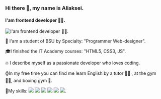 ### Hi there 👋, my name is Aliaksei.
#### I'am  frontend developer 👨‍🦰. 
![I'am  frontend developer 👨‍🦰. ](https://encrypted-tbn0.gstatic.com/images?q=tbn:ANd9GcRRm1o7CexS1gAtXgTFiJKaLKb7Wlx1Elhx4A&usqp=CAU)

🌱 I'am a student of BSU by Specialty: "Programmer Web-designer".

🎓I finished the IT Academy courses: "HTML5, CSS3, JS".

🔥 I describe myself as a passionate developer who loves coding.

⌚In my free time you can find me learn English by a tutor 👨‍🎓 , at the gym 🏋️‍♂️, and boxing gym 🥊.

💼My skills:  ![](https://img.shields.io/badge/Code-HTML5-informational?style=flat&logo=ionic&logoColor=white&color=4AB197) ![](https://img.shields.io/badge/Style-SCSS-informational?style=flat&logo=css3&logoColor=white&color=4AB197) ![](https://img.shields.io/badge/Code-JavaScript-informational?style=flat&logo=JavaScript&logoColor=white&color=4AB197) ![](https://img.shields.io/badge/Code-jQuery-informational?style=flat&logo=ionic&logoColor=white&color=4AB197) ![](https://img.shields.io/badge/Code-Bootstrap5-informational?style=flat&logo=ionic&logoColor=white&color=4AB197) ![](https://img.shields.io/badge/Code-Gulp-informational?style=flat&logo=ionic&logoColor=white&color=4AB197).
